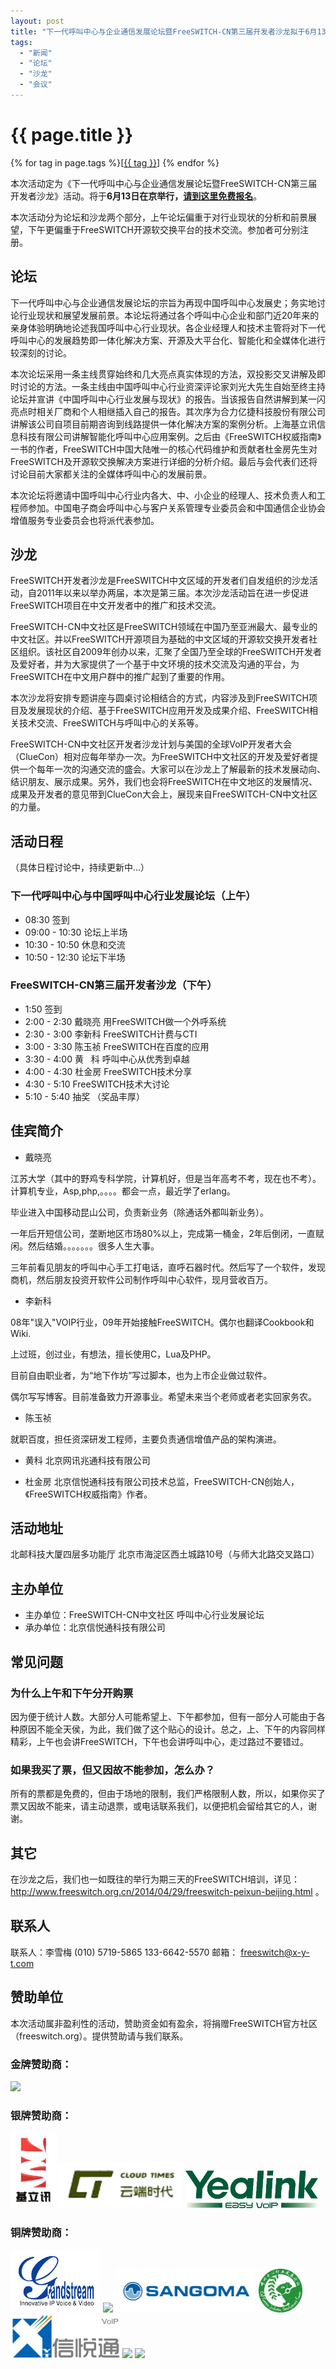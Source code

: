 ```yaml
---
layout: post
title: "下一代呼叫中心与企业通信发展论坛暨FreeSWITCH-CN第三届开发者沙龙拟于6月13日在京举行"
tags:
  - "新闻"
  - "论坛"
  - "沙龙"
  - "会议"
---
```


# {{ page.title }}

<div class="tags">
{% for tag in page.tags %}[<a class="tag" href="/tags.html#{{ tag }}">{{ tag }}</a>] {% endfor %}
</div>

本次活动定为《下一代呼叫中心与企业通信发展论坛暨FreeSWITCH-CN第三届开发者沙龙》活动。将于**6月13日在京举行，<a href="http://fssalonbj.vasee.com">请到这里免费报名</a>**。

本次活动分为论坛和沙龙两个部分，上午论坛偏重于对行业现状的分析和前景展望，下午更偏重于FreeSWITCH开源软交换平台的技术交流。参加者可分别注册。

## 论坛

下一代呼叫中心与企业通信发展论坛的宗旨为再现中国呼叫中心发展史；务实地讨论行业现状和展望发展前景。本论坛将通过各个呼叫中心企业和部门近20年来的亲身体验明确地论述我国呼叫中心行业现状。各企业经理人和技术主管将对下一代呼叫中心的发展趋势即一体化解决方案、开源及大平台化、智能化和全媒体化进行较深刻的讨论。

本次论坛采用一条主线贯穿始终和几大亮点真实体现的方法，双投影交叉讲解及即时讨论的方法。一条主线由中国呼叫中心行业资深评论家刘光大先生自始至终主持论坛并宣讲《中国呼叫中心行业发展与现状》的报告。当该报告自然讲解到某一闪亮点时相关厂商和个人相继插入自己的报告。其次序为合力亿捷科技股份有限公司讲解该公司自项目前期咨询到线路提供一体化解决方案的案例分析。上海基立讯信息科技有限公司讲解智能化呼叫中心应用案例。之后由《FreeSWITCH权威指南》一书的作者，FreeSWITCH中国大陆唯一的核心代码维护和贡献者杜金房先生对FreeSWITCH及开源软交换解决方案进行详细的分析介绍。最后与会代表们还将讨论目前大家都关注的全媒体呼叫中心的发展前景。

本次论坛将邀请中国呼叫中心行业内各大、中、小企业的经理人、技术负责人和工程师参加。中国电子商会呼叫中心与客户关系管理专业委员会和中国通信企业协会增值服务专业委员会也将派代表参加。

## 沙龙

FreeSWITCH开发者沙龙是FreeSWITCH中文区域的开发者们自发组织的沙龙活动，自2011年以来以举办两届，本次是第三届。本次沙龙活动旨在进一步促进FreeSWITCH项目在中文开发者中的推广和技术交流。

FreeSWITCH-CN中文社区是FreeSWITCH领域在中国乃至亚洲最大、最专业的中文社区。并以FreeSWITCH开源项目为基础的中文区域的开源软交换开发者社区组织。该社区自2009年创办以来，汇聚了全国乃至全球的FreeSWITCH开发者及爱好者，并为大家提供了一个基于中文环境的技术交流及沟通的平台，为FreeSWITCH在中文用户群中的推广起到了重要的作用。

本次沙龙将安排专题讲座与圆桌讨论相结合的方式，内容涉及到FreeSWITCH项目及发展现状的介绍、基于FreeSWITCH应用开发及成果介绍、FreeSWITCH相关技术交流、FreeSWITCH与呼叫中心的关系等。

FreeSWITCH-CN中文社区开发者沙龙计划与美国的全球VoIP开发者大会（ClueCon）相对应每年举办一次。为FreeSWITCH中文社区的开发及爱好者提供一个每年一次的沟通交流的盛会。大家可以在沙龙上了解最新的技术发展动向、结识朋友、展示成果。另外，我们也会将FreeSWITCH在中文地区的发展情况、成果及开发者的意见带到ClueCon大会上，展现来自FreeSWITCH-CN中文社区的力量。


## 活动日程

（具体日程讨论中，持续更新中...）

### 下一代呼叫中心与中国呼叫中心行业发展论坛（上午）

* 08:30 签到
* 09:00 - 10:30 论坛上半场
* 10:30 - 10:50 休息和交流
* 10:50 - 12:30 论坛下半场

### FreeSWITCH-CN第三届开发者沙龙（下午）

* 1:50 签到
* 2:00 - 2:30 戴晓亮 用FreeSWITCH做一个外呼系统
* 2:30 - 3:00 李新科 FreeSWITCH计费与CTI
* 3:00 - 3:30 陈玉祯 FreeSWITCH在百度的应用
* 3:30 - 4:00 黄&nbsp;&nbsp;&nbsp;科 呼叫中心从优秀到卓越
* 4:00 - 4:30 杜金房 FreeSWITCH技术分享
* 4:30 - 5:10 FreeSWITCH技术大讨论
* 5:10 - 5:40 抽奖 （奖品丰厚）

## 佳宾简介

* 戴晓亮

江苏大学（其中的野鸡专科学院，计算机好，但是当年高考不考，现在也不考）。计算机专业，Asp,php,。。。。都会一点，最近学了erlang。

毕业进入中国移动昆山公司，负责新业务（除通话外都叫新业务）。

一年后开短信公司，垄断地区市场80%以上，完成第一桶金，2年后倒闭，一直赋闲。然后结婚。。。。。。。很多人生大事。

三年前看见朋友的呼叫中心手工打电话，直呼石器时代。然后写了一个软件，发现商机，然后朋友投资开软件公司制作呼叫中心软件，现月营收百万。

* 李新科

08年"误入"VOIP行业，09年开始接触FreeSWITCH。偶尔也翻译Cookbook和Wiki.

上过班，创过业，有想法，擅长使用C，Lua及PHP。

目前自由职业者，为“地下作坊”写过脚本，也为上市企业做过软件。

偶尔写写博客。目前准备致力开源事业。希望未来当个老师或者老实回家务农。

* 陈玉祯

就职百度，担任资深研发工程师，主要负责通信增值产品的架构演进。

* 黄科 北京网讯兆通科技有限公司

* 杜金房 北京信悦通科技有限公司技术总监，FreeSWITCH-CN创始人，《FreeSWITCH权威指南》作者。

## 活动地址

北邮科技大厦四层多功能厅 北京市海淀区西土城路10号（与师大北路交叉路口）

## 主办单位

* 主办单位：FreeSWITCH-CN中文社区 呼叫中心行业发展论坛
* 承办单位：北京信悦通科技有限公司

## 常见问题

### 为什么上午和下午分开购票

因为便于统计人数。大部分人可能希望上、下午都参加，但有一部分人可能由于各种原因不能全天侯，为此，我们做了这个贴心的设计。总之，上、下午的内容同样精彩，上午也会讲FreeSWITCH，下午也会讲呼叫中心，走过路过不要错过。

### 如果我买了票，但又因故不能参加，怎么办？

所有的票都是免费的，但由于场地的限制，我们严格限制人数，所以，如果你买了票又因故不能来，请主动退票，或电话联系我们，以便把机会留给其它的人，谢谢。

## 其它

在沙龙之后，我们也一如既往的举行为期三天的FreeSWITCH培训，详见：<http://www.freeswitch.org.cn/2014/04/29/freeswitch-peixun-beijing.html> 。

## 联系人

联系人：李雪梅 (010) 5719-5865 133-6642-5570 邮箱： freeswitch@x-y-t.com

## 赞助单位

本次活动属非盈利性的活动，赞助资金如有盈余，将捐赠FreeSWITCH官方社区（freeswitch.org）。提供赞助请与我们联系。

### 金牌赞助商：

<a href="http://www.hollycrm.com" target="_blank"><img src="http://www.hollycrm.com/templets/default/hlimgs/top_logo.gif" height="40"></img></a>

### 银牌赞助商：
<a href="http://www.jiliason.com" target="_blank"><img src="/images/jlx.png" height="121"></img></a>
<a href="http://www.cloud-times.com" target="_blank"><img src="/images/cloudtimes.png" height="74"></img></a>
<a href="http://www.yealink.com.cn" target="_blank"><img src="/images/YealinkLogo-00012133196.jpg" height="60"/></a>

### 铜牌赞助商：

<a href="http://www.grandstream.cn" target="_blank"><img src="/images/grandstream.jpg" height="100"></img></a>
<a href="http://www.newrocktech.com" target="_blank"><img src="http://www.newrocktech.com/images/logo.gif" height="70"></img></a>
<a href="http://www.hiastar.com" target="_blank"><img src="/images/sangoma.png" height="70"></img></a>
<a target="_blank"><img src="/images/callcenter.png" height="70"></img></a>
<a href="http://x-y-t.com"  target="_blank"><img src="/images/xyt-logo.png" height="70"></img></a>
<a href="http://www.wiseaction.com.cn" target="_blank"><img src="http://www.wiseaction.com.cn/Images/Logo.jpg" height="70"></img></a>
<a href="http://www.fanvil.com.cn" target="_blank"><img src="http://www.fanvil.com.cn/images/logo1.png" height="50"></img></a>
